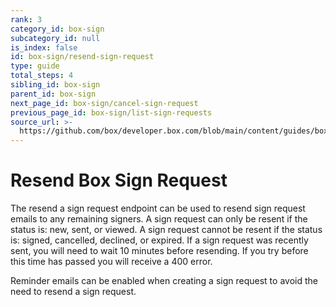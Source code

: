```yaml
---
rank: 3
category_id: box-sign
subcategory_id: null
is_index: false
id: box-sign/resend-sign-request
type: guide
total_steps: 4
sibling_id: box-sign
parent_id: box-sign
next_page_id: box-sign/cancel-sign-request
previous_page_id: box-sign/list-sign-requests
source_url: >-
  https://github.com/box/developer.box.com/blob/main/content/guides/box-sign/resend-sign-request.md
---
```

# Resend Box Sign Request

The resend a sign request endpoint can be used to resend sign request emails to
any remaining signers. A sign request can only be resent if the status is: new,
sent, or viewed. A sign request cannot be resent if the status is: signed,
cancelled, declined, or expired. If a sign request was recently sent, you will
need to wait 10 minutes before resending. If you try before this time has
passed you will receive a 400 error.

<Message type='tip'>

Reminder emails can be enabled when creating a sign request to avoid the need to
resend a sign request.

</Message>

<Samples id='post_sign_requests_id_resend' >

</Samples>